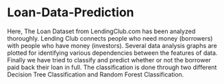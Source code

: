 # Loan-Data-Prediction
Here, The Loan Dataset from LendingClub.com has been analyzed thoroughly. Lending Club connects people who need money (borrowers) with people who have money (investors). Several data analysis graphs are plotted for identifying various dependencies between the features of data. Finally we have tried to classify and predict whether or not the borrower paid back their loan in full. The classification is done through two different Decision Tree Classification  and Random Forest Classification.
